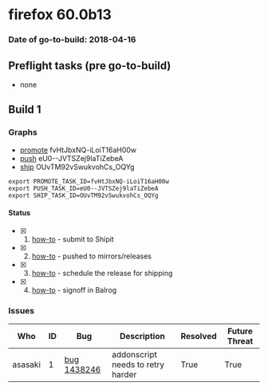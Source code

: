 # firefox 60.0b13

### Date of go-to-build: 2018-04-16

## Preflight tasks (pre go-to-build)
- none

## Build 1  

### Graphs
* [promote](https://tools.taskcluster.net/push-inspector/#/fvHtJbxNQ-iLoiT16aH00w) fvHtJbxNQ-iLoiT16aH00w
* [push](https://tools.taskcluster.net/push-inspector/#/eU0--JVTSZej9laTiZebeA) eU0--JVTSZej9laTiZebeA
* [ship](https://tools.taskcluster.net/push-inspector/#/OUvTM92vSwukvohCs_OQYg) OUvTM92vSwukvohCs_OQYg
```
export PROMOTE_TASK_ID=fvHtJbxNQ-iLoiT16aH00w
export PUSH_TASK_ID=eU0--JVTSZej9laTiZebeA
export SHIP_TASK_ID=OUvTM92vSwukvohCs_OQYg
```


#### Status
- [x] 1.  [how-to](https://wiki.mozilla.org/Release:Release_Automation_on_Mercurial:Starting_a_Release#Submit_to_Ship_It)  - submit to Shipit
- [x] 2.  [how-to](https://github.com/mozilla-releng/releasewarrior-2.0/blob/master/docs/release-promotion/desktop/howto.md#push-artifacts-to-releases-directory)  - pushed to mirrors/releases
- [x] 3.  [how-to](https://github.com/mozilla-releng/releasewarrior-2.0/blob/master/docs/release-promotion/desktop/howto.md#ship-the-release)  - schedule the release for shipping
- [x] 4.  [how-to](https://github.com/mozilla-releng/releasewarrior-2.0/blob/master/docs/release-promotion/desktop/howto.md#obtain-sign-offs-for-changes)  - signoff in Balrog

### Issues
| Who                 | ID               | Bug                                                                 | Description                | Resolved                | Future Threat                |
| ------------------- | ---------------- | ------------------------------------------------------------------- | -------------------------- | ----------------------- | ---------------------------- |
| asasaki  | 1 | [bug 1438246](https://bugzil.la/1438246)        | addonscript needs to retry harder | True | True |

